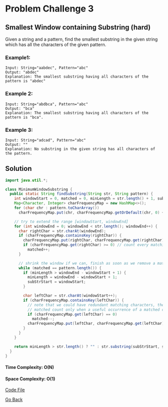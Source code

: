 # Problem Challenge 3

## Smallest Window containing Substring (hard)

Given a string and a pattern, find the smallest substring in the given string which has all the characters of the given pattern.

### Example1:

```
Input: String="aabdec", Pattern="abc"
Output: "abdec"
Explanation: The smallest substring having all characters of the pattern is "abdec"
```

### Example 2:

```
Input: String="abdbca", Pattern="abc"
Output: "bca"
Explanation: The smallest substring having all characters of the pattern is "bca".
```

### Example 3:

```
Input: String="adcad", Pattern="abc"
Output: ""
Explanation: No substring in the given string has all characters of the pattern.
```

## Solution

```java
import java.util.*;

class MinimumWindowSubstring {
  public static String findSubstring(String str, String pattern) {
    int windowStart = 0, matched = 0, minLength = str.length() + 1, subStrStart = 0;
    Map<Character, Integer> charFrequencyMap = new HashMap<>();
    for (char chr : pattern.toCharArray())
      charFrequencyMap.put(chr, charFrequencyMap.getOrDefault(chr, 0) + 1);

    // try to extend the range [windowStart, windowEnd]
    for (int windowEnd = 0; windowEnd < str.length(); windowEnd++) {
      char rightChar = str.charAt(windowEnd);
      if (charFrequencyMap.containsKey(rightChar)) {
        charFrequencyMap.put(rightChar, charFrequencyMap.get(rightChar) - 1);
        if (charFrequencyMap.get(rightChar) >= 0) // count every matching of a character
          matched++;
      }

      // shrink the window if we can, finish as soon as we remove a matched character
      while (matched == pattern.length()) {
        if (minLength > windowEnd - windowStart + 1) {
          minLength = windowEnd - windowStart + 1;
          subStrStart = windowStart;
        }

        char leftChar = str.charAt(windowStart++);
        if (charFrequencyMap.containsKey(leftChar)) {
          // note that we could have redundant matching characters, therefore we'll decrement the
          // matched count only when a useful occurrence of a matched character is going out of the window
          if (charFrequencyMap.get(leftChar) == 0)
            matched--;
          charFrequencyMap.put(leftChar, charFrequencyMap.get(leftChar) + 1);
        }
      }
    }

    return minLength > str.length() ? "" : str.substring(subStrStart, subStrStart + minLength);
  }
}

```

#### Time Complexity: O(N)

#### Space Complexity: O(1)

[Code File](./MinimumWindowSubstring.java)

[Go Back](../README.md)
